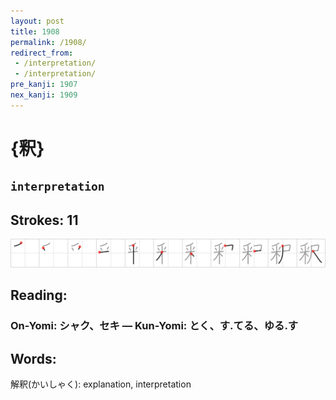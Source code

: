 ```yaml
---
layout: post
title: 1908
permalink: /1908/
redirect_from:
 - /interpretation/
 - /interpretation/
pre_kanji: 1907
nex_kanji: 1909
---
```


# {釈}

## `interpretation`

## Strokes: 11

<div class="stroke"><img src="../images/E98788.png" /></div>

## Reading:

### On-Yomi: シャク、セキ &mdash; Kun-Yomi: とく、す.てる、ゆる.す

## Words:

解釈(かいしゃく): explanation, interpretation
